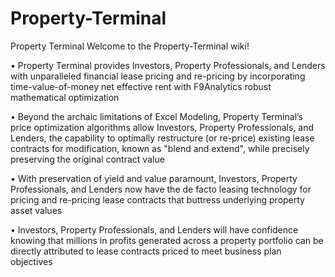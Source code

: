 # Property-Terminal
Property Terminal 
Welcome to the Property-Terminal wiki!

• Property Terminal provides Investors, Property Professionals, and Lenders with unparalleled financial lease pricing and re-pricing by incorporating time-value-of-money net effective rent with F9Analytics robust mathematical optimization

• Beyond the archaic limitations of Excel Modeling, Property Terminal’s price optimization algorithms allow Investors, Property Professionals, and Lenders, the capability to optimally restructure (or re-price) existing lease contracts for modification, known as "blend and extend", while precisely preserving the original contract value

• With preservation of yield and value paramount, Investors, Property Professionals, and Lenders now have the de facto leasing technology for pricing and re-pricing lease contracts that buttress underlying property asset values

• Investors, Property Professionals, and Lenders will have confidence knowing that millions in profits generated across a property portfolio can be directly attributed to lease contracts priced to meet business plan objectives
         
